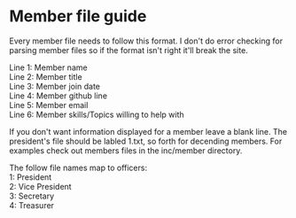Member file guide
===================

Every member file needs to follow this format. I don't do error checking for
parsing member files so if the format isn't right it'll break the site.


Line 1: Member name<br>
Line 2: Member title<br>
Line 3: Member join date<br>
Line 4: Member github line<br>
Line 5: Member email<br>
Line 6: Member skills/Topics willing to help with<br>

If you don't want information displayed for a member leave a blank line.
The president's file should be labled 1.txt, so forth for decending members.
For examples check out members files in the inc/member directory.

The follow file names map to officers:<br>
1: President<br>
2: Vice President<br>
3: Secretary<br>
4: Treasurer<br>

